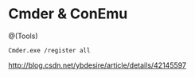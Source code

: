 # Cmder & ConEmu

@(Tools)


```
Cmder.exe /register all
```

http://blog.csdn.net/ybdesire/article/details/42145597